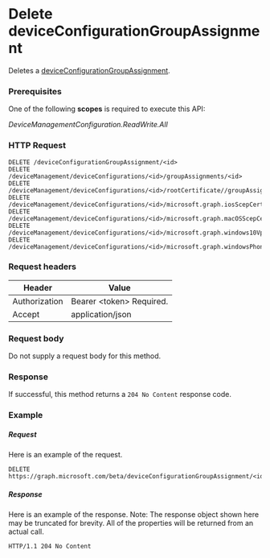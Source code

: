 ﻿# Delete deviceConfigurationGroupAssignment
Deletes a [deviceConfigurationGroupAssignment](../resources/intune_deviceconfig_deviceconfigurationgroupassignment.md).
### Prerequisites
One of the following **scopes** is required to execute this API:

*DeviceManagementConfiguration.ReadWrite.All*
### HTTP Request
<!-- {
  "blockType": "ignored"
}
-->
```http
DELETE /deviceConfigurationGroupAssignment/<id>
DELETE /deviceManagement/deviceConfigurations/<id>/groupAssignments/<id>
DELETE /deviceManagement/deviceConfigurations/<id>/rootCertificate//groupAssignments/<id>
DELETE /deviceManagement/deviceConfigurations/<id>/microsoft.graph.iosScepCertificateProfile/rootCertificate//groupAssignments/<id>
DELETE /deviceManagement/deviceConfigurations/<id>/microsoft.graph.macOSScepCertificateProfile/rootCertificate//groupAssignments/<id>
DELETE /deviceManagement/deviceConfigurations/<id>/microsoft.graph.windows10VpnConfiguration/identityCertificate//groupAssignments/<id>
DELETE /deviceManagement/deviceConfigurations/<id>/microsoft.graph.windowsPhone81VpnConfiguration/identityCertificate//groupAssignments/<id>
```

### Request headers
|Header|Value|
|---|---|
|Authorization|Bearer &lt;token&gt; Required.|
|Accept|application/json|

### Request body
Do not supply a request body for this method.

### Response
If successful, this method returns a `204 No Content` response code.

### Example
##### Request
Here is an example of the request.
```http
DELETE https://graph.microsoft.com/beta/deviceConfigurationGroupAssignment/<id>
```

##### Response
Here is an example of the response. Note: The response object shown here may be truncated for brevity. All of the properties will be returned from an actual call.
```http
HTTP/1.1 204 No Content
```



